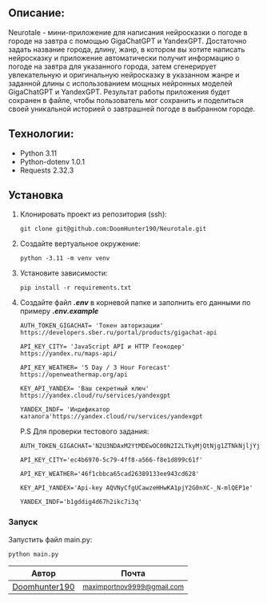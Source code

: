 ## Описание:
Neurotale - мини-приложение для написания нейросказки о погоде в городе на завтра с помощью GigaChatGPT и YandexGPT. Достаточно задать название города, длину, жанр, в котором вы хотите написать нейросказку и приложение автоматически получит информацию о погоде на завтра для указанного города, затем сгенерирует увлекательную и оригинальную нейросказку в указанном жанре и заданной длины с использованием мощных нейронных моделей GigaChatGPT и YandexGPT. Результат работы приложения будет сохранен в файле, чтобы пользователь мог сохранить и поделиться своей уникальной историей о завтрашней погоде в выбранном городе.

## Технологии:
* Python 3.11
* Python-dotenv 1.0.1
* Requests 2.32.3

## Установка
1. Клонировать проект из репозитория (ssh):

    ```git clone git@github.com:DoomHunter190/Neurotale.git```
  
2. Создайте вертуальное окружение:
 
    ```python -3.11 -m venv venv```

3. Установите зависимости:

    ```pip install -r requirements.txt```

4. Создайте файл ***.env*** в корневой папке и заполнить его данными по примеру ***.env.example***
    ```
    AUTH_TOKEN_GIGACHAT= 'Токен авторизации' https://developers.sber.ru/portal/products/gigachat-api
    
    API_KEY_CITY= 'JavaScript API и HTTP Геокодер' https://yandex.ru/maps-api/
    
    API_KEY_WEATHER= '5 Day / 3 Hour Forecast' https://openweathermap.org/api
    
    KEY_API_YANDEX= 'Ваш секретный ключ' https://yandex.cloud/ru/services/yandexgpt
    
    YANDEX_INDF= 'Индификатор каталога'https://yandex.cloud/ru/services/yandexgpt
    ```

   P.S Для проверки тестового задания:
    ```
    AUTH_TOKEN_GIGACHAT='N2U3NDAxM2YtMDEwOC00N2I2LTkyMjQtNjg1ZTNkNjljYjdjOjRhNThkM2IzLTI3MzQtNDA1ZC1hNTFmLWU1ZDAxYTc4YzYyYw=='
    
    API_KEY_CITY='ec4b6970-5c79-4ff8-a566-f8e1d899c61f'
    
    API_KEY_WEATHER='46f1cbbca65cad26389133ee943cd628'
    
    KEY_API_YANDEX='Api-key AQVNyCfgUCawzeHHwKA1pjY2G0nXC-_N-mlQEP1e'
    
    YANDEX_INDF='b1gddig4d67h2ikc7i3q'
    ```


### Запуск
Запустить файл main.py:

```python main.py  ```



Автор | Почта
------------- | -------------
[Doomhunter190](https://github.com/DoomHunter190) | <small>[maximportnov9999@gmail.com](maximportnov9999@gmail.com)
